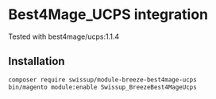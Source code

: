 # Best4Mage_UCPS integration

Tested with best4mage/ucps:1.1.4

## Installation

```bash
composer require swissup/module-breeze-best4mage-ucps
bin/magento module:enable Swissup_BreezeBest4MageUcps
```
